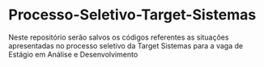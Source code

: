 # Processo-Seletivo-Target-Sistemas
Neste repositório serão salvos os códigos referentes as situações apresentadas no processo seletivo da Target Sistemas para a vaga de Estágio em Análise e Desenvolvimento
